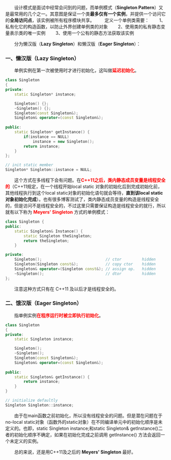 &emsp;&emsp;设计模式是面试中经常会问到的问题，而单例模式（**Singleton Pattern**）又是最常用的几个之一。其意图是保证一个类**最多仅有一个实例**，并提供一个访问它的**全局访问点**，该实例被所有程序模块共享。
&emsp;&emsp;定义一个单例类需要：
&emsp;&emsp;1、私有化它的构造函数，以防止外界创建单例类的对象
&emsp;&emsp;2、使用类的私有静态变量表示类的唯一实例
&emsp;&emsp;3、使用一个公有的静态方法获取该实例

&emsp;&emsp;分为懒汉版（**Lazy Singleton**）和懒汉版（**Eager Singleton**）：
### 一、懒汉版（Lazy Singleton）
&emsp;&emsp;单例实例在第一次被使用时才进行初始化，这叫做<font color=red>**延迟初始化**</font>。

```cpp
class Singleton
{
private:
	static Singleton* instance;

	Singleton() {};
	~Singleton() {};
	Singleton(const Singleton&);
	Singleton& operator=(const Singleton&);
	
public:
	static Singleton* getInstance() {
		if(instance == NULL) 
			instance = new Singleton();
		return instance;
	}
};

// init static member
Singleton* Singleton::instance = NULL;
```
&emsp;&emsp;这个方式在多线程下会有问题。在<font color=red>**C++11之后，类内静态成员变量是线程安全的**</font>（C++11规定，在一个线程开始local static 对象的初始化后到完成初始化前，其他线程执行到这个local static对象的初始化语句就会等待，**直到该local static 对象初始化完成**）。也有很多博客测试了，类内静态成员变量的构造是线程安全的，但是访问不是线程安全的，不过这里只需要保证构造是线程安全的就行，所以就有以下称为 <font color=red>**Meyers' Singleton**</font> 方式的单例模式：
```cpp
class Singleton {
public:
    static Singleton& Instance() {
        static Singleton theSingleton;
        return theSingleton;
    }

private:
    Singleton();                            // ctor 		hidden
    Singleton(Singleton const&);            // copy ctor 	hidden
    Singleton& operator=(Singleton const&); // assign op. 	hidden
    ~Singleton();                           // dtor 		hidden
};
```
&emsp;&emsp;注意这种方式只有在 C++11 及以后才是线程安全的。
### 二、饿汉版（Eager Singleton）
&emsp;&emsp;指单例实例<font color=red>**在程序运行时被立即执行初始化**</font>。
```cpp
class Singleton
{
private:
	static Singleton instance;

	Singleton();
	~Singleton();
	Singleton(const Singleton&);
	Singleton& operator=(const Singleton&);
	
public:
	static Singleton& getInstance() {
		return instance;
	}
}

// initialize defaultly
Singleton Singleton::instance;
```
&emsp;&emsp;由于在main函数之前初始化，所以没有线程安全的问题。但是潜在问题在于no-local static对象（函数外的static对象）在不同编译单元中的初始化顺序是未定义的。也即，static Singleton instance;和static Singleton& getInstance()二者的初始化顺序不确定，如果在初始化完成之前调用 getInstance() 方法会返回一个未定义的实例。

&emsp;&emsp;总的来说，还是用C++11及之后的 **Meyers' Singleton** 最好。

